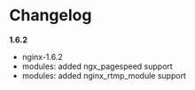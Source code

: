 # Changelog

**1.6.2**
- nginx-1.6.2
- modules: added ngx_pagespeed support
- modules: added nginx_rtmp_module support

